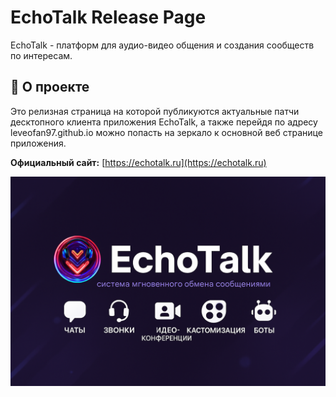 # EchoTalk Release Page

EchoTalk - платформ для аудио-видео общения и создания сообществ по интересам.

## 📌 О проекте

Это релизная страница на которой публикуются актуальные патчи десктопного клиента приложения EchoTalk, а также перейдя по адресу leveofan97.github.io можно попасть на зеркало к основной веб странице приложения.

**Официальный сайт:** [https://echotalk.ru](https://echotalk.ru)

![Preview](previewImage.png "Title")

